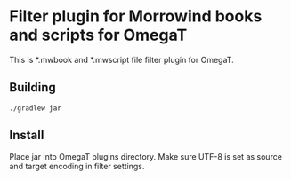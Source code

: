 # Filter plugin for Morrowind books and scripts for OmegaT

This is *.mwbook and *.mwscript file filter plugin for OmegaT.

## Building

```
./gradlew jar 
```

## Install

Place jar into OmegaT plugins directory. Make sure UTF-8 is set as source and target encoding in filter settings.
